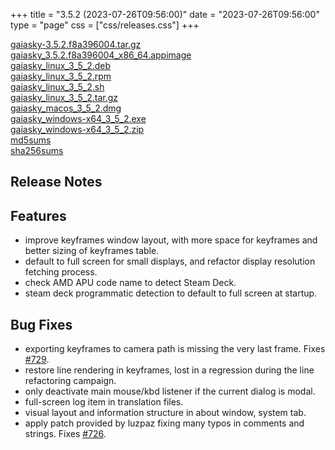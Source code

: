 +++
title = "3.5.2 (2023-07-26T09:56:00)"
date = "2023-07-26T09:56:00"
type = "page"
css = ["css/releases.css"]
+++

<section class="download-links">

<div class="download-block">
<div class="package">
<a href="https://gaia.ari.uni-heidelberg.de/gaiasky/releases/3.5.2.f8a396004/gaiasky-3.5.2.f8a396004.tar.gz">gaiasky-3.5.2.f8a396004.tar.gz</a>
</div>
</div>
<div class="download-block">
<div class="package">
<a href="https://gaia.ari.uni-heidelberg.de/gaiasky/releases/3.5.2.f8a396004/gaiasky_3.5.2.f8a396004_x86_64.appimage">gaiasky_3.5.2.f8a396004_x86_64.appimage</a>
</div>
</div>
<div class="download-block">
<div class="package">
<a href="https://gaia.ari.uni-heidelberg.de/gaiasky/releases/3.5.2.f8a396004/gaiasky_linux_3_5_2.deb">gaiasky_linux_3_5_2.deb</a>
</div>
</div>
<div class="download-block">
<div class="package">
<a href="https://gaia.ari.uni-heidelberg.de/gaiasky/releases/3.5.2.f8a396004/gaiasky_linux_3_5_2.rpm">gaiasky_linux_3_5_2.rpm</a>
</div>
</div>
<div class="download-block">
<div class="package">
<a href="https://gaia.ari.uni-heidelberg.de/gaiasky/releases/3.5.2.f8a396004/gaiasky_linux_3_5_2.sh">gaiasky_linux_3_5_2.sh</a>
</div>
</div>
<div class="download-block">
<div class="package">
<a href="https://gaia.ari.uni-heidelberg.de/gaiasky/releases/3.5.2.f8a396004/gaiasky_linux_3_5_2.tar.gz">gaiasky_linux_3_5_2.tar.gz</a>
</div>
</div>
<div class="download-block">
<div class="package">
<a href="https://gaia.ari.uni-heidelberg.de/gaiasky/releases/3.5.2.f8a396004/gaiasky_macos_3_5_2.dmg">gaiasky_macos_3_5_2.dmg</a>
</div>
</div>
<div class="download-block">
<div class="package">
<a href="https://gaia.ari.uni-heidelberg.de/gaiasky/releases/3.5.2.f8a396004/gaiasky_windows-x64_3_5_2.exe">gaiasky_windows-x64_3_5_2.exe</a>
</div>
</div>
<div class="download-block">
<div class="package">
<a href="https://gaia.ari.uni-heidelberg.de/gaiasky/releases/3.5.2.f8a396004/gaiasky_windows-x64_3_5_2.zip">gaiasky_windows-x64_3_5_2.zip</a>
</div>
</div>
<div class="download-block">
<div class="package">
<a href="https://gaia.ari.uni-heidelberg.de/gaiasky/releases/3.5.2.f8a396004/md5sums">md5sums</a>
</div>
</div>
<div class="download-block">
<div class="package">
<a href="https://gaia.ari.uni-heidelberg.de/gaiasky/releases/3.5.2.f8a396004/sha256sums">sha256sums</a>
</div>
</div>


</section>

<section class="release-notes">

# Release Notes


## Features
- improve keyframes window layout, with more space for keyframes and better sizing of keyframes table.
- default to full screen for small displays, and refactor display resolution fetching process.
- check AMD APU code name to detect Steam Deck.
- steam deck programmatic detection to default to full screen at startup.

## Bug Fixes
- exporting keyframes to camera path is missing the very last frame. Fixes [#729](https://codeberg.org/gaiasky/gaiasky/issues/729).
- restore line rendering in keyframes, lost in a regression during the line refactoring campaign.
- only deactivate main mouse/kbd listener if the current dialog is modal.
- full-screen log item in translation files.
- visual layout and information structure in about window, system tab.
- apply patch provided by luzpaz fixing many typos in comments and strings. Fixes [#726](https://codeberg.org/gaiasky/gaiasky/issues/726).

</section>